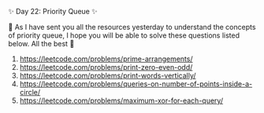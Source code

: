 ✨ Day 22: Priority Queue ✨

📌 As I have sent you all the resources yesterday to understand the concepts of priority queue, I hope you will be able to solve these questions listed below. All the best 🌟

1. https://leetcode.com/problems/prime-arrangements/
2. https://leetcode.com/problems/print-zero-even-odd/
3. https://leetcode.com/problems/print-words-vertically/
4. https://leetcode.com/problems/queries-on-number-of-points-inside-a-circle/
5. https://leetcode.com/problems/maximum-xor-for-each-query/
